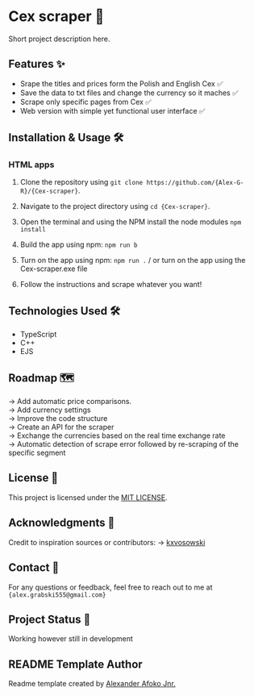 <!-- Please replace {repo-owner}, {repo-name}, and {email} with their appropriate values. -->

# Cex scraper 🚀

Short project description here.

## Features ✨

- Srape the titles and prices form the Polish and English Cex ✅
- Save the data to txt files and change the currency so it maches ✅
- Scrape only specific pages from Cex ✅
- Web version with simple yet functional user interface ✅

## Installation & Usage 🛠️

### HTML apps
1. Clone the repository using `git clone https://github.com/{Alex-G-R}/{Cex-scraper}`.

2. Navigate to the project directory using `cd {Cex-scraper}`.
3. Open the terminal and using the NPM install the node modules `npm install`
4. Build the app using npm: `npm run b`
5. Turn on the app using npm: `npm run .` / or turn on the app using the Cex-scraper.exe file
6. Follow the instructions and scrape whatever you want!

<!-- ## Screenshots 📷

If applicable, include screenshots of the project or its features.

-->

## Technologies Used 🛠️

- TypeScript
- C++
- EJS

## Roadmap 🗺️

-> Add automatic price comparisons. <br>
-> Add currency settings <br>
-> Improve the code structure <br>
-> Create an API for the scraper <br>
-> Exchange the currencies based on the real time exchange rate <br>
-> Automatic detection of scrape error followed by re-scraping of the specific segment <br>

## License 📝

This project is licensed under the [MIT LICENSE](https://github.com/Alex-G-R/Cex-scraper/blob/main/LICENSE).

## Acknowledgments 🙏

Credit to inspiration sources or contributors:
-> [kxvosowski](https://github.com/kxvosowski)

## Contact 📧

For any questions or feedback, feel free to reach out to me at `{alex.grabski555@gmail.com}`

## Project Status 🚀

Working however still in development

## README Template Author

Readme template created by [Alexander Afoko Jnr.](https://github.com/BeanyTheCoder)
